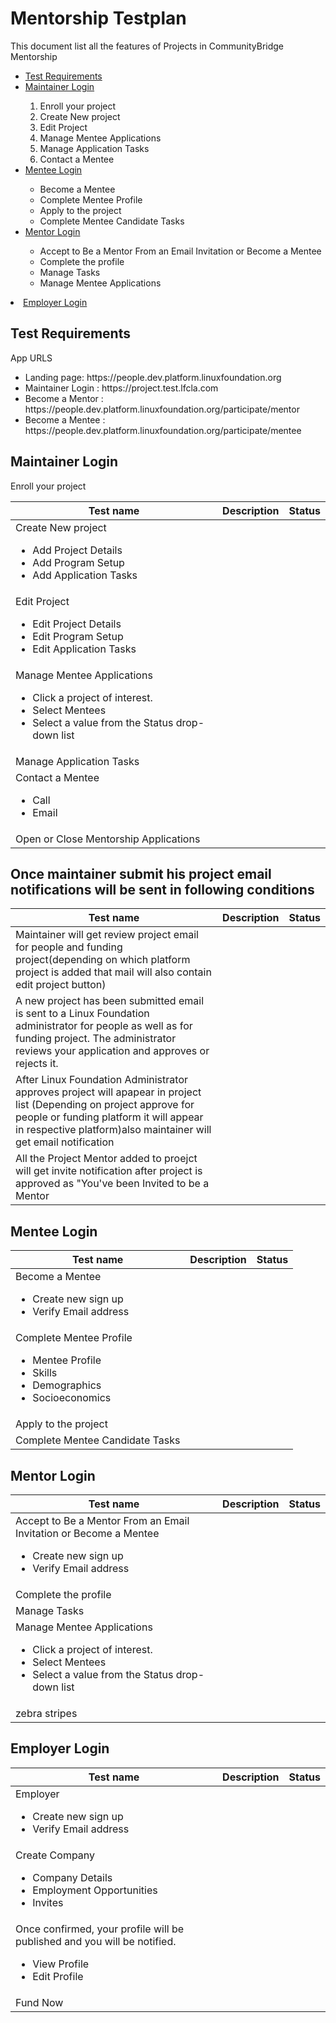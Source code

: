 <h1>Mentorship Testplan</h1>

This document list all the features of Projects in CommunityBridge Mentorship

<ul>
<li><a href="#Test Requirements">Test Requirements</a></li>
<li><a href="#maintainer">Maintainer Login</a></li>
<ol><li>Enroll your project</li>
<li>Create New project</li>
<li>Edit Project</li>
<li>Manage Mentee Applications</li>
<li>Manage Application Tasks</li>
<li>Contact a Mentee</li></ol>
 
<li><a href="#mentee">Mentee Login</a></li>
<ul><li>Become a Mentee</li>
<li>Complete Mentee Profile</li>
<li>Apply to the project</li>
 <li>Complete Mentee Candidate Tasks</li></ul>

<li><a href="#mentor">Mentor Login</a> </li>
<ul><li>Accept to Be a Mentor From an Email Invitation or Become a Mentee</li>
<li>Complete the profile</li>
<li>Manage Tasks</li>
<li>Manage Mentee Applications</li></ul></ul>

<li><a href="#employer">Employer Login</a> </li>


<h2 id="Test Requirements">Test Requirements</h2>
App URLS
<ul><li>Landing page: https://people.dev.platform.linuxfoundation.org</li>
<li>Maintainer Login : https://project.test.lfcla.com</li>
<li>Become a Mentor : https://people.dev.platform.linuxfoundation.org/participate/mentor</li>
 <li>Become a Mentee : https://people.dev.platform.linuxfoundation.org/participate/mentee</li></ul>
 

<h2 id="maintainer">Maintainer Login</h2>
Enroll your project</br>

| Test name	          | Description	           | Status  |
| --------------------|:-------------:| -----:|
|Create New project<ul><li>Add Project Details</li><li>Add Program Setup</li><li>Add Application Tasks</li></ul>  |
|Edit Project<ul><li>Edit Project Details</li><li>Edit Program Setup</li><li>Edit Application Tasks</li></ul>  |   |  |
|Manage Mentee Applications<ul><li>Click a project of interest.</li><li>Select Mentees</li><li>Select a value from the Status drop-down list</li></ul>   |      |   |
|Manage Application Tasks|       |     |
|Contact a Mentee <ul><li>Call</li><li>Email</li></ul>|       |     |
|Open or Close Mentorship Applications|       |     |



<h2>Once maintainer submit his project email notifications will be sent in following conditions</h2>


| Test name	          | Description	           | Status  |
| --------------------|:-------------:| -----:|
|Maintainer will get review project email for people and funding project(depending on which platform project is added that mail will also contain edit project button) |   |  |
|A new project has been submitted email is sent to a Linux Foundation administrator for people as well as for funding project. The administrator reviews your application and approves or rejects it.|      |   |
|After Linux Foundation Administrator approves project will apapear in project list (Depending on project approve for people or funding platform it will appear in respective platform)also maintainer will get email notification|       |     |
|All the Project Mentor added to proejct will get invite notification after project is approved as "You've been Invited to be a Mentor|       |     |





<h2 id="mentee">Mentee Login</h2>


| Test name	          | Description	           | Status  |
| ------------- |:-------------:| -----:|
| Become a Mentee<ul><li>Create new sign up</li><li>Verify Email address</li></ul> |   |  |
| Complete Mentee Profile<ul><li>Mentee Profile</li><li>Skills</li><li>Demographics</li><li>Socioeconomics</li></ul>   |       |    |
| Apply to the project |       |    |
| Complete Mentee Candidate Tasks|       |    |


<h2 id="mentor">Mentor Login</h2>

| Test name	          | Description	           | Status  |
| ------------- |:-------------:| -----:|
|Accept to Be a Mentor From an Email Invitation or Become a Mentee<ul><li>Create new sign up</li><li>Verify Email address</li></ul>     |   |   |
|Complete the profile|  |  |
|Manage Tasks |  |  |
|Manage Mentee Applications<ul><li>Click a project of interest.</li><li>Select Mentees</li><li>Select a value from the Status drop-down list</li></ul>    |       |   |
| zebra stripes |    |    |





<h2 id="employer">Employer Login</h2>

| Test name	          | Description	           | Status  |
| ------------- |:-------------:| -----:|
|Employer<ul><li>Create new sign up</li><li>Verify Email address</li></ul>    |   |   |
|Create Company<ul><li>Company Details</li><li>Employment Opportunities</li><li>Invites</li> |  |  |
 |Once confirmed, your profile will be published and you will be notified.<ul><li>View Profile</li><li>Edit Profile</li>|</ul>   |  |
| Fund Now |  |  |







